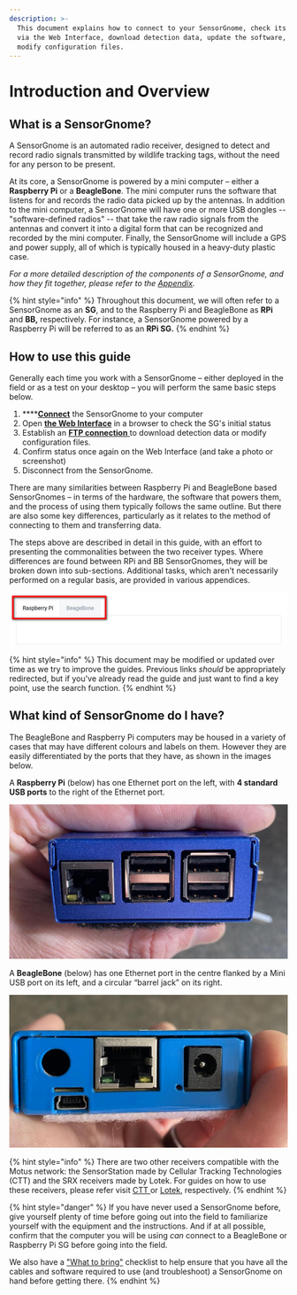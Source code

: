 ```yaml
---
description: >-
  This document explains how to connect to your SensorGnome, check its status
  via the Web Interface, download detection data, update the software, and
  modify configuration files.
---
```


# Introduction and Overview

## What is a SensorGnome?

A SensorGnome is an automated radio receiver, designed to detect and record radio signals transmitted by wildlife tracking tags, without the need for any person to be present.&#x20;

At its core, a SensorGnome is powered by a mini computer – either a **Raspberry Pi** or a **BeagleBone**. The mini computer runs the software that listens for and records the radio data picked up by the antennas. In addition to the mini computer, a SensorGnome will have one or more USB dongles -- "software-defined radios" -- that take the raw radio signals from the antennas and convert it into a digital form that can be recognized and recorded by the mini computer. Finally, the SensorGnome will include a GPS and power supply, all of which is typically housed in a heavy-duty plastic case.

_For a more detailed description of the components of a SensorGnome, and how they fit together, please refer to the_ [_Appendix_](https://app.gitbook.com/@motus/s/sensorgnome/\~/diff/drafts/-MZ4ola3hAcwEqpN3XNh/appendix/anatomy)_._

{% hint style="info" %}
Throughout this document, we will often refer to a SensorGnome as an **SG**, and to the Raspberry Pi and BeagleBone as **RPi** and **BB,** respectively. For instance, a SensorGnome powered by a Raspberry Pi will be referred to as an **RPi SG.**
{% endhint %}

## How to use this guide

Generally each time you work with a SensorGnome – either deployed in the field or as a test on your desktop – you will perform the same basic steps below.&#x20;

1. ****[**Connect**](connecting.md) the SensorGnome to your computer
2. Open [**the Web Interface**](webinterface.md) in a browser to check the SG's initial status
3. Establish an [**FTP connection** ](ftp.md)to download detection data or modify configuration files.
4. Confirm status once again on the Web Interface (and take a photo or screenshot)
5. Disconnect from the SensorGnome.

There are many similarities between Raspberry Pi and BeagleBone based SensorGnomes – in terms of the hardware, the software that powers them, and the process of using them typically follows the same outline. But there are also some key differences, particularly as it relates to the method of connecting to them and transferring data.&#x20;

The steps above are described in detail in this guide, with an effort to presenting the commonalities between the two receiver types. Where differences are found between RPi and BB SensorGnomes, they will be broken down into sub-sections. Additional tasks, which aren't necessarily performed on a regular basis, are provided in various appendices.&#x20;

![Toggle between RPi and BB instructions using the tabs](.gitbook/assets/tabs.jpg)

{% hint style="info" %}
This document may be modified or updated over time as we try to improve the guides. Previous links _should_ be appropriately redirected, but if you've already read the guide and just want to find a key point, use the search function.
{% endhint %}

## What kind of SensorGnome do I have?

The BeagleBone and Raspberry Pi computers may be housed in a variety of cases that may have different colours and labels on them. However they are easily differentiated by the ports that they have, as shown in the images below.&#x20;

A **Raspberry Pi** (below) has one Ethernet port on the left, with **4 standard USB ports** to the right of the Ethernet port.

![Raspberry Pi](.gitbook/assets/rpi.jpg)

A **BeagleBone** (below) has one Ethernet port in the centre flanked by a Mini USB port on its left, and a circular “barrel jack” on its right.&#x20;

![BeagleBone](.gitbook/assets/bb.jpg)

{% hint style="info" %}
There are two other receivers compatible with the Motus network: the SensorStation made by Cellular Tracking Technologies (CTT) and the SRX receivers made by Lotek. For guides on how to use these receivers, please refer visit [CTT ](https://store.celltracktech.com/pages/installation-guides)or [Lotek](https://fccid.io/FW9SRX800/User-Manual/User-Manual-2328127), respectively.
{% endhint %}

{% hint style="danger" %}
If you have never used a SensorGnome before, give yourself plenty of time before going out into the field to familiarize yourself with the equipment and the instructions. And if at all possible, confirm that the computer you will be using _can_ connect to a BeagleBone or Raspberry Pi SG before going into the field.&#x20;

We also have a ["What to bring"](appendix/whattobring.md) checklist to help ensure that you have all the cables and software required to use (and troubleshoot) a SensorGnome on hand before getting there.
{% endhint %}
